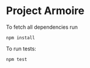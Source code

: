 # Project Armoire

To fetch all dependencies run
```
npm install
```

To run tests:
```
npm test
```
